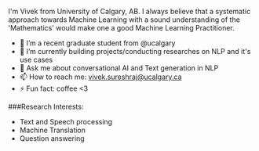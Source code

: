 
I'm Vivek from University of Calgary, AB. I always believe that a systematic approach towards Machine Learning with a sound understanding of the 'Mathematics' would make one a good Machine Learning Practitioner.
- 🔭 I’m a recent graduate student from @ucalgary
- 🌱 I’m currently building projects/conducting researches on NLP and it's use cases
- 💬 Ask me about conversational AI and Text generation in NLP 
- 📫 How to reach me: vivek.sureshraj@ucalgary.ca
- ⚡ Fun fact: coffee <3

###Research Interests:
- Text and Speech processing
- Machine Translation
- Question answering

